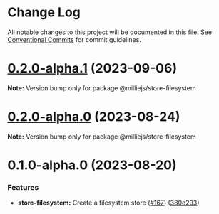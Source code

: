 # Change Log

All notable changes to this project will be documented in this file.
See [Conventional Commits](https://conventionalcommits.org) for commit guidelines.

# [0.2.0-alpha.1](https://github.com/sbonami/milliejs/compare/v0.2.0-alpha.0...v0.2.0-alpha.1) (2023-09-06)

**Note:** Version bump only for package @milliejs/store-filesystem





# [0.2.0-alpha.0](https://github.com/sbonami/milliejs/compare/v0.1.0-alpha.0...v0.2.0-alpha.0) (2023-08-24)

**Note:** Version bump only for package @milliejs/store-filesystem





# 0.1.0-alpha.0 (2023-08-20)


### Features

* **store-filesystem:** Create a filesystem store ([#167](https://github.com/sbonami/milliejs/issues/167)) ([380e293](https://github.com/sbonami/milliejs/commit/380e2937772e19f0c3867b3a671b954ee90589b4))
